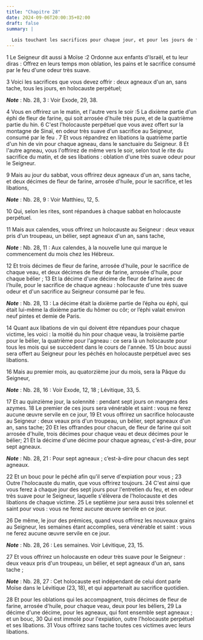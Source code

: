 ```yaml
---
title: "Chapitre 28"
date: 2024-09-06T20:00:35+02:00
draft: false
summary: |
  
  Lois touchant les sacrifices pour chaque jour, et pour les jours de fête.
---
```



1 Le Seigneur dit aussi à Moïse :2 Ordonne aux enfants d'Israël, et tu leur diras : Offrez en leurs temps mon oblation, les pains et le sacrifice consumé par le feu d'une odeur très suave.


3 Voici les sacrifices que vous devez offrir : deux agneaux d'un an, sans tache, tous les jours, en holocauste perpétuel;

***Note*** :  Nb. 28, 3 : Voir Exode, 29, 38.

4 Vous en offrirez un le matin, et l'autre vers le soir :5 La dixième partie d'un éphi de fleur de farine, qui soit arrosée d'huile très pure, et de la quatrième partie du hin. 6 C'est l'holocauste perpétuel que vous avez offert sur la montagne de Sinaï, en odeur très suave d'un sacrifice au Seigneur, consumé par le feu . 7 Et vous répandrez en libations la quatrième partie d'un hin de vin pour chaque agneau, dans le sanctuaire du Seigneur. 8 Et l'autre agneau, vous l'offrirez de même vers le soir, selon tout le rite du sacrifice du matin, et de ses libations : oblation d'une très suave odeur pour le Seigneur.


9 Mais au jour du sabbat, vous offrirez deux agneaux d'un an, sans tache, et deux décimes de fleur de farine, arrosée d'huile, pour le sacrifice, et les libations,

***Note*** :  Nb. 28, 9 : Voir Matthieu, 12, 5.

10 Qui, selon les rites, sont répandues à chaque sabbat en holocauste perpétuel.


11 Mais aux calendes, vous offrirez un holocauste au Seigneur : deux veaux pris d'un troupeau, un bélier, sept agneaux d'un an, sans tache,

***Note*** :  Nb. 28, 11 : Aux calendes, à la nouvelle lune qui marque le commencement du mois chez les Hébreux.

12 Et trois décimes de fleur de farine, arrosée d'huile, pour le sacrifice de chaque veau, et deux décimes de fleur de farine, arrosée d'huile, pour chaque bélier ; 13 Et la décime d'une décime de fleur de farine avec de l'huile, pour le sacrifice de chaque agneau : holocauste d'une très suave odeur et d'un sacrifice au Seigneur consumé par le feu.

***Note*** :  Nb. 28, 13 : La décime était la dixième partie de l’épha ou éphi, qui était lui-même la dixième partie du hômer ou côr; or l’éphi valait environ neuf pintes et demie de Paris.

14 Quant aux libations de vin qui doivent être répandues pour chaque victime, les voici : la moitié du hin pour chaque veau, la troisième partie pour le bélier, la quatrième pour l'agneau : ce sera là un holocauste pour tous les mois qui se succèdent dans le cours de l'année. 15 Un bouc aussi sera offert au Seigneur pour les péchés en holocauste perpétuel avec ses libations.


16 Mais au premier mois, au quatorzième jour du mois, sera la Pâque du Seigneur,

***Note*** :  Nb. 28, 16 : Voir Exode, 12, 18 ; Lévitique, 33, 5.

17 Et au quinzième jour, la solennité : pendant sept jours on mangera des azymes. 18 Le premier de ces jours sera vénérable et saint : vous ne ferez aucune œuvre servile en ce jour, 19 Et vous offrirez un sacrifice holocauste au Seigneur : deux veaux pris d'un troupeau, un bélier, sept agneaux d'un an, sans tache; 20 Et les offrandes pour chacun, de fleur de farine qui soit arrosée d'huile, trois décimes pour chaque veau et deux décimes pour le bélier; 21 Et la décime d'une décime pour chaque agneau, c'est-à-dire, pour sept agneaux.

***Note*** :  Nb. 28, 21 : Pour sept agneaux ; c’est-à-dire pour chacun des sept agneaux.

22 Et un bouc pour le péché afin qu'il serve d'expiation pour vous ; 23 Outre l'holocauste du matin, que vous offrirez toujours. 24 C'est ainsi que vous ferez à chaque jour des sept jours pour l'entretien du feu, et en odeur très suave pour le Seigneur, laquelle s'élèvera de l'holocauste et des libations de chaque victime. 25 Le septième jour sera aussi très solennel et saint pour vous : vous ne ferez aucune œuvre servile en ce jour.


26 De même, le jour des prémices, quand vous offrirez les nouveaux grains au Seigneur, les semaines étant accomplies, sera vénérable et saint : vous ne ferez aucune œuvre servile en ce jour.

***Note*** :  Nb. 28, 26 : Les semaines. Voir Lévitique, 23, 15.

27 Et vous offrirez un holocauste en odeur très suave pour le Seigneur : deux veaux pris d'un troupeau, un bélier, et sept agneaux d'un an, sans tache ;

***Note*** :  Nb. 28, 27 : Cet holocauste est indépendant de celui dont parle Moïse dans le Lévitique (23, 18), et qui appartenait au sacrifice quotidien.

28 Et pour les oblations qui les accompagnent, trois décimes de fleur de farine, arrosée d'huile, pour chaque veau, deux pour les béliers, 29 La décime d'une décime, pour les agneaux, qui font ensemble sept agneaux ; et un bouc, 30 Qui est immolé pour l'expiation, outre l'holocauste perpétuel et ses libations. 31 Vous offrirez sans tache toutes ces victimes avec leurs libations.

